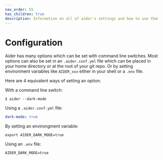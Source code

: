 ```yaml
---
nav_order: 55
has_children: true
description: Information on all of aider's settings and how to use them.
---
```


# Configuration

Aider has many options which can be set with
command line switches.
Most options can also be set in an `.aider.conf.yml` file
which can be placed in your home directory or at the root of
your git repo. 
Or by setting environment variables like `AIDER_xxx`
either in your shell or a `.env` file.

Here are 4 equivalent ways of setting an option. 

With a command line switch:

```
$ aider --dark-mode
```

Using a `.aider.conf.yml` file:

```yaml
dark-mode: true
```

By setting an environgment variable:

```
export AIDER_DARK_MODE=true
```

Using an `.env` file:

```
AIDER_DARK_MODE=true
```
